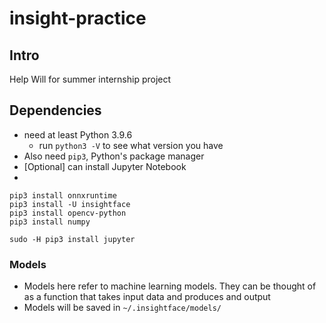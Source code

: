 # insight-practice

## Intro
Help Will for summer internship project



## Dependencies
* need at least Python 3.9.6
    * run ```python3 -V``` to see what version you have
* Also need `pip3`, Python's package manager
* [Optional] can install Jupyter Notebook
* 

```
pip3 install onnxruntime
pip3 install -U insightface
pip3 install opencv-python
pip3 install numpy

sudo -H pip3 install jupyter

```

### Models
* Models here refer to machine learning models. They can be thought of as a function that takes input data and produces and output
* Models will be saved in ```~/.insightface/models/```

